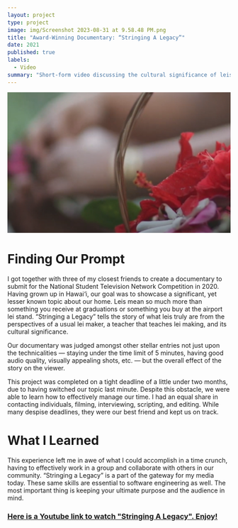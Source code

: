 ```yaml
---
layout: project
type: project
image: img/Screenshot 2023-08-31 at 9.58.48 PM.png
title: "Award-Winning Documentary: “Stringing A Legacy”"
date: 2021
published: true
labels:
  - Video
summary: "Short-form video discussing the cultural significance of leis in Hawaii."
---
```


![Thumbnail](/img/thumbnail-stringing-a-legacy.png)

# Finding Our Prompt
I got together with three of my closest friends to create a documentary to submit for the National Student Television Network Competition in 2020. Having grown up in Hawai‘i, our goal was to showcase a significant, yet lesser known topic about our home. Leis mean so much more than something you receive at graduations or something you buy at the airport lei stand. “Stringing a Legacy” tells the story of what leis truly are from the perspectives of a usual lei maker, a teacher that teaches lei making, and its cultural significance. 

Our documentary was judged amongst other stellar entries not just upon the technicalities — staying under the time limit of 5 minutes, having good audio quality, visually appealing shots, etc. — but the overall effect of the story on the viewer.

This project was completed on a tight deadline of a little under two months, due to having switched our topic last minute. Despite this obstacle, we were able to learn how to effectively manage our time. I had an equal share in contacting individuals, filming, interviewing, scripting, and editing. While many despise deadlines, they were our best friend and kept us on track.
# What I Learned
This experience left me in awe of what I could accomplish in a time crunch, having to effectively work in a group and collaborate with others in our community. “Stringing a Legacy” is a part of the gateway for my media today. These same skills are essential to software engineering as well. The most important thing is keeping your ultimate purpose and the audience in mind.

### [Here is a Youtube link to watch "Stringing A Legacy". Enjoy!](https://youtu.be/On-WARAElK0?si=a00w4NjOK5uzzYLO)
